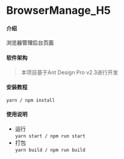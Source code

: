 # BrowserManage_H5

#### 介绍
浏览器管理后台页面

#### 软件架构
> 本项目基于Ant Design Pro v2.3进行开发


#### 安装教程

`yarn / npm install`

#### 使用说明

* 运行  
    `yarn start / npm run start`
* 打包  
    `yarn build / npm run build`

